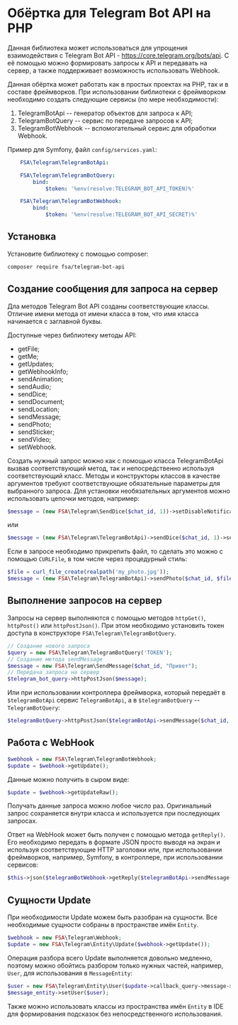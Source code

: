 # Обёртка для Telegram Bot API на PHP

Данная библиотека может использоваться для упрощения взаимодействия с Telegram Bot API - <https://core.telegram.org/bots/api>. С её помощью можно формировать запросы к API и передавать на сервер, а также поддерживает возможность использовать Webhook.

Данная обёртка может работать как в простых проектах на PHP, так и в составе фреймворков. При использовании библиотеки с фреймворком необходимо создать следующие сервисы (по мере необходимости):

1. TelegramBotApi -- генератор объектов для запроса к API;
2. TelegramBotQuery -- сервис по передаче запросов к API;
3. TelegramBotWebhook -- вспомогательный сервис для обработки Webhook.

Пример для Symfony, файл `config/services.yaml`:

```yaml
    FSA\Telegram\TelegramBotApi:

    FSA\Telegram\TelegramBotQuery:
        bind:
            $token: '%env(resolve:TELEGRAM_BOT_API_TOKEN)%'

    FSA\Telegram\TelegramBotWebhook:
        bind:
            $token: '%env(resolve:TELEGRAM_BOT_API_SECRET)%'
```

## Установка

Установите библиотеку с помощью composer:

```bash
composer require fsa/telegram-bot-api
```

## Создание сообщения для запроса на сервер

Дла методов Telegram Bot API созданы соответствующие классы. Отличие имени метода от имени класса в том, что имя класса начинается с заглавной буквы.

Доступные через библиотеку методы API:

* getFile;
* getMe;
* getUpdates;
* getWebhookInfo;
* sendAnimation;
* sendAudio;
* sendDice;
* sendDocument;
* sendLocation;
* sendMessage;
* sendPhoto;
* sendSticker;
* sendVideo;
* setWebhook.

Создать нужный запрос можно как с помощью класса TelegramBotApi вызвав соответствующий метод, так и непосредственно используя соответствующий класс. Методы и конструкторы классов в качестве аргументов требуют соответствующие обязательные параметры для выбранного запроса. Для установки необязательных аргументов можно использовать цепочки методов, например:

```php
$message = (new FSA\Telegram\SendDice($chat_id, 1))->setDisableNotification()->setProtectContent();
```

или

```php
$message = (new FSA\Telegram\TelegramBotApi)->sendDice($chat_id, 1)->setDisableNotification()->setProtectContent();
```

Если в запросе необходимо прикрепить файл, то сделать это можно с помощью `CURLFile`, в том числе через процедурный стиль:

```php
$file = curl_file_create(realpath('my_photo.jpg'));
$message = (new FSA\Telegram\TelegramBotApi)->sendPhoto($chat_id, $file);
```

## Выполнение запросов на сервер

Запросы на сервер выполняются с помощью методов `httpGet()`, `httpPost()` или `httpPostJson()`. При этом необходимо установить токен доступа в конструкторе `FSA\Telegram\TelegramBotQuery`.

```php
// Создание нового запроса
$query = new FSA\Telegram\TelegramBotQuery('TOKEN');
// Создание метода sendMessage
$message = new FSA\Telegram\SendMessage($chat_id, "Привет");
// Передача запроса на сервер
$telegram_bot_query->httpPostJson($message);
```

Или при использовании контроллера фреймворка, который передаёт в `$telegramBotApi` сервис `TelegramBotApi`, а в `$telegramBotQuery` -- `TelegramBotQuery`:

```php
$telegramBotQuery->httpPostJson($telegramBotApi->sendMessage($chat_id, 'Привет'));
```

## Работа с WebHook

```php
$webhook = new FSA\Telegram\TelegramBotWebhook;
$update = $webhook->getUpdate();
```

Данные можно получить в сыром виде:

```php
$update = $webhook->getUpdateRaw();
```

Получать данные запроса можно любое число раз. Оригинальный запрос сохраняется внутри класса и используется при последующих запросах.

Ответ на WebHook может быть получен с помощью метода `getReply()`. Его необходимо передать в формате JSON просто выводя на экран и используя соответствующие HTTP заголовки или, при использовании фреймворков, например, Symfony, в контроллере, при использовании сервисов:

```php
$this->json($telegramBotWebhook->getReply($telegramBotApi->sendMessage($chat_id, "Привет")))->setEncodingOptions(JSON_UNESCAPED_UNICODE);
```

## Сущности Update

При необходимости Update можем быть разобран на сущности. Все необходимые сущности собраны в пространстве имён `Entity`.

```php
$webhook = new FSA\Telegram\Webhook;
$update = new FSA\Telegram\Entity\Update($webhook->getUpdate());
```

Операция разбора всего Update выполняется довольно медленно, поэтому можно обойтись разбором только нужных частей, например, `User`, для использования в `MessageEntity`:

```php
$user = new FSA\Telegram\Entity\User($update->callback_query->message->from);
$message_entity->setUser($user);
```

Также можно использовать классы из пространства имён `Entity` в IDE для формирования подсказок без непосредственного использования.
